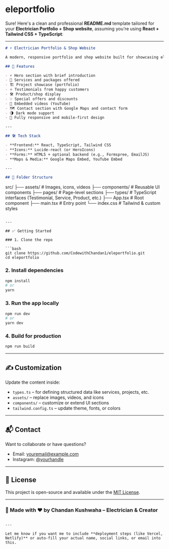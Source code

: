 # eleportfolio
Sure! Here's a clean and professional **README.md** template tailored for your **Electrician Portfolio + Shop website**, assuming you're using **React + Tailwind CSS + TypeScript**:

---

```md
# ⚡ Electrician Portfolio & Shop Website

A modern, responsive portfolio and shop website built for showcasing electrical services, projects, products, and special offers. Designed with **React**, **Tailwind CSS**, and **TypeScript** for performance, flexibility, and maintainability.

## 🚀 Features

- ⚡ Hero section with brief introduction
- 🧰 Services and packages offered
- 🏗️ Project showcase (portfolio)
- ⭐ Testimonials from happy customers
- 🛠️ Product/shop display
- 💡 Special offers and discounts
- 🎥 Embedded videos (YouTube)
- 🗺️ Contact section with Google Maps and contact form
- 🌗 Dark mode support
- 🔗 Fully responsive and mobile-first design

---

## 🛠️ Tech Stack

- **Frontend:** React, TypeScript, Tailwind CSS
- **Icons:** Lucide-react (or HeroIcons)
- **Forms:** HTML5 + optional backend (e.g., Formspree, EmailJS)
- **Maps & Media:** Google Maps Embed, YouTube Embed

---

## 📁 Folder Structure

```
src/
├── assets/         # Images, icons, videos
├── components/     # Reusable UI components
├── pages/          # Page-level sections
├── types/          # TypeScript interfaces (Testimonial, Service, Product, etc.)
├── App.tsx         # Root component
├── main.tsx        # Entry point
└── index.css       # Tailwind & custom styles
```

---

## ✅ Getting Started

### 1. Clone the repo

```bash
git clone https://github.com/CodewithChandan1/eleportfolio.git
cd eleportfolio
```

### 2. Install dependencies

```bash
npm install
# or
yarn
```

### 3. Run the app locally

```bash
npm run dev
# or
yarn dev
```

### 4. Build for production

```bash
npm run build
```

---

## ✍️ Customization

Update the content inside:

- `types.ts` – for defining structured data like services, projects, etc.
- `assets/` – replace images, videos, and icons
- `components/` – customize or extend UI sections
- `tailwind.config.ts` – update theme, fonts, or colors

---

## 📬 Contact

Want to collaborate or have questions?

- Email: [youremail@example.com](mailto:youremail@example.com)
- Instagram: [@yourhandle](https://instagram.com/yourhandle)

---

## 📄 License

This project is open-source and available under the [MIT License](LICENSE).

---

### 👷 Made with ❤️ by Chandan Kushwaha  – Electrician & Creator
```

---

Let me know if you want me to include **deployment steps (like Vercel, Netlify)** or auto-fill your actual name, social links, or email into this.
